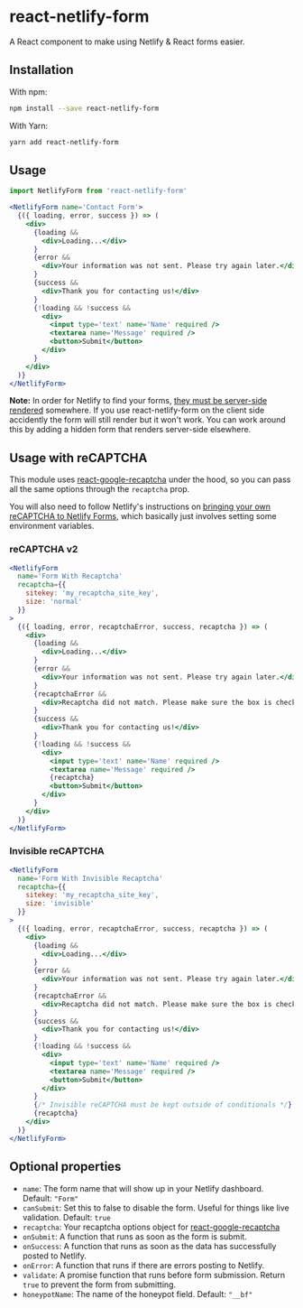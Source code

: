 # react-netlify-form

A React component to make using Netlify & React forms easier.

## Installation

With npm:

```bash
npm install --save react-netlify-form
```

With Yarn:

```bash
yarn add react-netlify-form
```

## Usage

```jsx
import NetlifyForm from 'react-netlify-form'

<NetlifyForm name='Contact Form'>
  {({ loading, error, success }) => (
    <div>
      {loading &&
        <div>Loading...</div>
      }
      {error &&
        <div>Your information was not sent. Please try again later.</div>
      }
      {success &&
        <div>Thank you for contacting us!</div>
      }
      {!loading && !success &&
        <div>
          <input type='text' name='Name' required />
          <textarea name='Message' required />
          <button>Submit</button>
        </div>
      }
    </div>
  )}
</NetlifyForm>
```

**Note:** In order for Netlify to find your forms, [they must be server-side rendered](https://www.netlify.com/docs/form-handling/) somewhere. If you use react-netlify-form on the client side accidently the form will still render but it won't work. You can work around this by adding a hidden form that renders server-side elsewhere.

## Usage with reCAPTCHA

This module uses [react-google-recaptcha](https://github.com/dozoisch/react-google-recaptcha) under the hood, so you can pass all the same options through the `recaptcha` prop.

You will also need to follow Netlify's instructions on [bringing your own reCAPTCHA to Netlify Forms](https://www.netlify.com/blog/2018/05/23/bring-your-own-recaptcha-to-netlify-forms/), which basically just involves setting some environment variables.

### reCAPTCHA v2

```jsx
<NetlifyForm
  name='Form With Recaptcha'
  recaptcha={{
    sitekey: 'my_recaptcha_site_key',
    size: 'normal'
  }}
>
  {({ loading, error, recaptchaError, success, recaptcha }) => (
    <div>
      {loading &&
        <div>Loading...</div>
      }
      {error &&
        <div>Your information was not sent. Please try again later.</div>
      }
      {recaptchaError &&
        <div>Recaptcha did not match. Please make sure the box is checked.</div>
      }
      {success &&
        <div>Thank you for contacting us!</div>
      }
      {!loading && !success &&
        <div>
          <input type='text' name='Name' required />
          <textarea name='Message' required />
          {recaptcha}
          <button>Submit</button>
        </div>
      }
    </div>
  )}
</NetlifyForm>
```

### Invisible reCAPTCHA

```jsx
<NetlifyForm
  name='Form With Invisible Recaptcha'
  recaptcha={{
    sitekey: 'my_recaptcha_site_key',
    size: 'invisible'
  }}
>
  {({ loading, error, recaptchaError, success, recaptcha }) => (
    <div>
      {loading &&
        <div>Loading...</div>
      }
      {error &&
        <div>Your information was not sent. Please try again later.</div>
      }
      {recaptchaError &&
        <div>Recaptcha did not match. Please make sure the box is checked.</div>
      }
      {success &&
        <div>Thank you for contacting us!</div>
      }
      {!loading && !success &&
        <div>
          <input type='text' name='Name' required />
          <textarea name='Message' required />
          <button>Submit</button>
        </div>
      }
      {/* Invisible reCAPTCHA must be kept outside of conditionals */}
      {recaptcha}
    </div>
  )}
</NetlifyForm>
```

## Optional properties

- `name`: The form name that will show up in your Netlify dashboard. Default: `"Form"`
- `canSubmit`: Set this to false to disable the form. Useful for things like live validation. Default: `true`
- `recaptcha`: Your recaptcha options object for [react-google-recaptcha](https://github.com/dozoisch/react-google-recaptcha)
- `onSubmit`: A function that runs as soon as the form is submit.
- `onSuccess`: A function that runs as soon as the data has successfully posted to Netlify.
- `onError`: A function that runs if there are errors posting to Netlify.
- `validate`: A promise function that runs before form submission. Return `true` to prevent the form from submitting.
- `honeypotName`: The name of the honeypot field. Default: `"__bf"`
